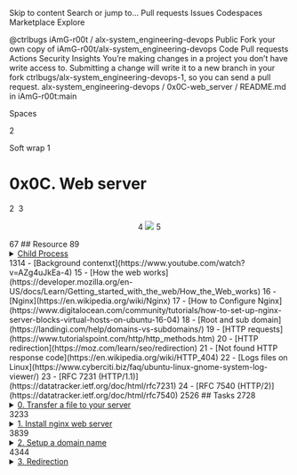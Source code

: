 Skip to content
Search or jump to…
Pull requests
Issues
Codespaces
Marketplace
Explore
 
@ctrlbugs 
iAmG-r00t
/
alx-system_engineering-devops
Public
Fork your own copy of iAmG-r00t/alx-system_engineering-devops
Code
Pull requests
Actions
Security
Insights
You’re making changes in a project you don’t have write access to. Submitting a change will write it to a new branch in your fork ctrlbugs/alx-system_engineering-devops-1, so you can send a pull request.
alx-system_engineering-devops
/
0x0C-web_server
/
README.md
in
iAmG-r00t:main
 

Spaces

2

Soft wrap
1
# 0x0C. Web server
2
​
3
<p align="center">
4
  <img src="https://s3.amazonaws.com/intranet-projects-files/holbertonschool-sysadmin_devops/266/8Gu52Qv.png" />
5
</p>
6
​
7
## Resource
8
​
9
<details>
10
<summary><a href="https://www.gnu.org/software/libc/manual/html_node/Processes.html#Processes">Child Process</a></summary><br>
11
<a href='https://postimages.org/' target='_blank'><img src='https://i.postimg.cc/bw6hYBS5/image.png' border='0' alt='image'/></a>
12
</details>
13
​
14
- [Background contenxt](https://www.youtube.com/watch?v=AZg4uJkEa-4)
15
- [How the web works](https://developer.mozilla.org/en-US/docs/Learn/Getting_started_with_the_web/How_the_Web_works)
16
- [Nginx](https://en.wikipedia.org/wiki/Nginx)
17
- [How to Configure Nginx](https://www.digitalocean.com/community/tutorials/how-to-set-up-nginx-server-blocks-virtual-hosts-on-ubuntu-16-04)
18
- [Root and sub domain](https://landingi.com/help/domains-vs-subdomains/)
19
- [HTTP requests](https://www.tutorialspoint.com/http/http_methods.htm)
20
- [HTTP redirection](https://moz.com/learn/seo/redirection)
21
- [Not found HTTP response code](https://en.wikipedia.org/wiki/HTTP_404)
22
- [Logs files on Linux](https://www.cyberciti.biz/faq/ubuntu-linux-gnome-system-log-viewer/)
23
- [RFC 7231 (HTTP/1.1)](https://datatracker.ietf.org/doc/html/rfc7231)
24
- [RFC 7540 (HTTP/2)](https://datatracker.ietf.org/doc/html/rfc7540)
25
​
26
## Tasks
27
​
28
<details>
29
<summary><a href="./0-transfer_file">0. Transfer a file to your server</a></summary><br>
30
<a href='https://postimages.org/' target='_blank'><img src='https://i.postimg.cc/j2P4SmgY/image.png' border='0' alt='image'/></a>
31
</details>
32
​
33
<details>
34
<summary><a href="./1-install_nginx_web_server">1. Install nginx web server</a></summary><br>
35
<a href='https://postimages.org/' target='_blank'><img src='https://i.postimg.cc/QMbf1FrY/image.png' border='0' alt='image'/></a>
36
<a href='https://postimg.cc/621fsx68' target='_blank'><img src='https://i.postimg.cc/vTGqVGpt/image.png' border='0' alt='image'/></a>
37
</details>
38
​
39
<details>
40
<summary><a href="./2-setup_a_domain_name">2. Setup a domain name</a></summary><br>
41
<a href='https://postimg.cc/svdGgYqp' target='_blank'><img src='https://i.postimg.cc/L6htvvV0/image.png' border='0' alt='image'/></a>
42
</details>
43
​
44
<details>
45
<summary><a href="./3-redirection">3. Redirection</a></summary><br>
No file chosen
Attach files by dragging & dropping, selecting or pasting them.
Styling with Markdown is supported
@ctrlbugs
